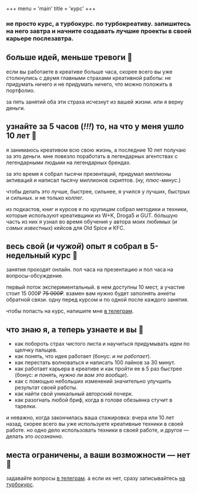 +++
menu = 'main'
title = 'курс'
+++

### не просто курс, а турбокурс. по турбокреативу. запишитесь на него завтра и начните создавать лучшие проекты в своей карьере послезавтра.

## больше идей, меньше тревоги 🫣
если вы работаете в креативе больше часа, скорее всего вы уже столкнулись с двумя главными страхами креативной работы: не придумать ничего и не придумать ничего, что можно положить в портфолио.

за пять занятий оба эти страха исчезнут из вашей жизни. или я верну деньги.


## узнайте за 5 часов (_!!!_) то, на что у меня ушло 10 лет 🚀
я занимаюсь креативом всю свою жизнь, а последние 10 лет получаю за это деньги. мне повезло поработать в легендарных агентствах с легендарными людьми на легендарных брендах.

за это время я собрал тысячи презентаций, придумал миллионы активаций и написал тысячу миллионов скриптов. (_ну, плюс-минус_.)

чтобы делать это лучше, быстрее, сильнее, я учился у лучших, быстрых и сильных. и не только коллег.

из подкастов, книг и курсов я по крупицам собрал методики и техники, которые используют креативщики из W+K, Droga5 и GUT. бóльшую часть из них я узнал во время обучения у автора моих любимых (_и самых известных_) кейсов для Old Spice и KFC.



## весь свой (_и чужой_) опыт я собрал в 5-недельный курс 🍔
занятия проходят онлайн. пол часа на презентацию и пол часа на вопросы-обсуждение.

первый поток экспериментальный. в нем доступны 10 мест, а участие стоит 15 000₽ ~~75 000₽~~. взамен вам нужно будет заполнять анкеты обратной связи. одну перед курсом и по одной после каждого занятия.

чтобы попасть на курс, напишите мне [в телеграм](https://martyuk.t.me/).


## что знаю я, а теперь узнаете и вы 🌚

- как побороть страх чистого листа и научиться придумывать идеи по щелчку пальцев.
- как понять, что идея работает (бонус: _и не работает_).
- как перестать волноваться и написать 100 лайнов за 30 минут.
- как работает карьера в креативе и как пройти ее в 5 раз быстрее (бонус: _и понять, нужно ли вам это вообще_).
- как с помощью небольших изменений значительно улучшить результат своей работы.
- как найти свой уникальный авторский почерк.
- как разогнать любой бриф, когда в голове обезьянка стучит в тарелки.

и неважно, когда закончилась ваша стажировка: вчера или 10 лет назад, скорее всего вы уже используете креативные техники в своей работе. но одно дело использовать техники в своей работе, и другое — делать это _осознанно_.


## места ограничены, а ваши возможности — нет 👀
задавайте вопросы [в телеграм](https://t.me/martyuk). а если их нет, сразу записывайтесь [на турбокурс](https://t.me/martyuk).